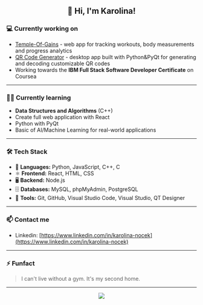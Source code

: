 <h2 align="center">👋 Hi, I'm Karolina!</h2>

### 💻 Currently working on

 - [Temple-Of-Gains](https://github.com/kmarciniec67/Temple-Of-Gains) - web app for tracking workouts, body measurements and progress analytics
 - [QR Code Generator](https://github.com/knocek/qr-code-generator) - desktop app built with Python&PyQt for generating and decoding customizable QR codes
 - Working towards the **IBM Full Stack Software Developer Certificate** on Coursea


---
### 🧑‍💻 Currently learning

- **Data Structures and Algorithms** (C++)
- Create full web application with React
- Python with PyQt
- Basic of AI/Machine Learning for real-world applications

---

### 🛠️ Tech Stack
- 🐍 **Languages:** Python, JavaScript, C++, C
- ⚛️ **Frontend:** React, HTML, CSS
- 🖥️ **Backend:** Node.js
- 🗄️ **Databases:** MySQL, phpMyAdmin, PostgreSQL
- 🧰 **Tools:** Git, GitHub, Visual Studio Code, Visual Studio, QT Designer

---

### 📫 Contact me
- Linkedin: [https://www.linkedin.com/in/karolina-nocek](https://www.linkedin.com/in/karolina-nocek)

---

### ⚡ Funfact
>I can't live without a gym. It's my second home.

---

<p align="center">

<img src="https://github-readme-stats.vercel.app/api?username=knocek&show_icons=true&theme=dracula&hide=stars,prs">

</p>